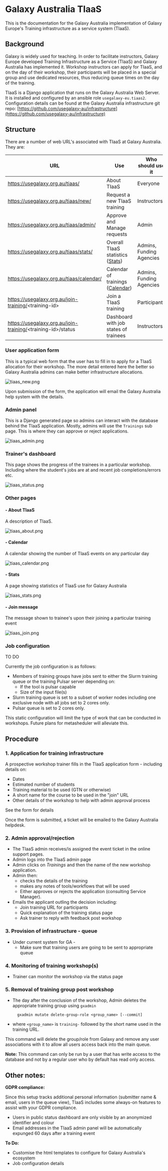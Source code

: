 # Galaxy Australia TIaaS

This is the documentation for the Galaxy Australia implementation of Galaxy Europe's Training infrastructure as a service system (TIaaS).

## Background

Galaxy is widely used for teaching. In order to facilitate instructors, Galaxy Europe developed Training Infrastructure as a Service (TIaaS) and Galaxy Australia has implemented it. Workshop instructors can apply for TIaaS, and on the day of their workshop, their participants will be placed in a special group and use dedicated resources, thus reducing queue times on the day of the training.

TIaaS is a Django application that runs on the Galaxy Australia Web Server. It is installed and configured by an ansible role `usegalaxy-eu.tiaas2`. Configuration details can be found at the Galaxy Australia infrastructure git repo: [https://github.com/usegalaxy-au/infrastructure](https://github.com/usegalaxy-au/infrastructure)

## Structure

There are a number of web URL's associated with TIaaS at Galaxy Australia. They are:

| URL | Use | Who should use it
|-----|-----|------------------
| https://usegalaxy.org.au/tiaas/ | About TIaaS | Everyone
| https://usegalaxy.org.au/tiaas/new/ | Request a new TIaaS training | Instructors
https://usegalaxy.org.au/tiaas/admin/ | Approve and Manage requests	| Admin
https://usegalaxy.org.au/tiaas/stats/ | Overall TIaaS statistics ([Stats](https://usegalaxy.org.au/tiaas/stats/))	| Admins, Funding Agencies
https://usegalaxy.org.au/tiaas/calendar/ | Calendar of trainings ([Calendar](https://usegalaxy.org.au/tiaas/calendar/)) | Admins, Funding Agencies
https://usegalaxy.org.au/join-training/<training-id\> | Join a TIaaS training | Participants
https://usegalaxy.org.au/join-training/<training-id\>/status | Dashboard with job states of trainees | Instructors

### User application form

This is a typical web form that the user has to fill in to apply for a TIaaS allocation for their workshop. The more detail entered here the better so Galaxy Australia admins can make better infrastructure allocations.

![tiaas_new.png](../images/tiaas_new.png)

Upon submission of the form, the application will email the Galaxy Australia help system with the details.

### Admin panel

This is a Django generated page so admins can interact with the database behind the TIaaS application. Mostly, admins will use the `Trainings` sub page. This is where they can approve or reject applications.

![tiaas_admin.png](../images/tiaas_admin.png)

### Trainer's dashboard

This page shows the progress of the trainees in a particular workshop. Including where the student's jobs are at and recent job completions/errors etc.

![tiaas_status.png](../images/tiaas_status.png)

### Other pages

#### - About TIaaS

A description of TIaaS.

![tiaas_about.png](../images/tiaas_about.png)

#### - Calendar

A calendar showing the number of TIaaS events on any particular day

![tiaas_calendar.png](../images/tiaas_calendar.png)

#### - Stats

A page showing statistics of TIaaS use for Galaxy Australia

![tiaas_stats.png](../images/tiaas_stats.png)

#### - Join message

The message shown to trainee's upon their joining a particular training event

![tiaas_join.png](../images/tiaas_join.png)

####

### Job configuration

TO DO

Currently the job configuration is as follows:

* Members of training groups have jobs sent to either the Slurm training queue or the training Pulsar server depending on:
    * If the tool is pulsar capable
    * Size of the input file(s)
* Slurm training queue is set to a subset of worker nodes including one exclusive node with all jobs set to 2 cores only.
* Pulsar queue is set to 2 cores only.

This static configuration will limit the type of work that can be conducted in workshops. Future plans for metasheduler will alleviate this.

## Procedure

### 1. Application for training infrastructure

A prospective workshop trainer fills in the TIaaS application form - including details on:

* Dates
* Estimated number of students
* Training material to be used (GTN or otherwise)
* A short name for the course to be used in the "join" URL
* Other details of the workshop to help with admin approval process

See the form for details

Once the form is submitted, a ticket will be emailed to the Galaxy Australia helpdesk.

### 2. Admin approval/rejection

* The TIaaS admin receives/is assigned the event ticket in the online support pages.
* Admin logs into the TIaaS admin page
* Admin clicks on *Trainings* and then the name of the new workshop application.
* Admin then: 
    * checks the details of the training
    * makes any notes of tools/workflows that will be used
    * Either approves or rejects the application (consulting Service Manager).
* Emails the applicant outling the decision including:
    * Join training URL for participants
    * Quick explanation of the training status page
    * Ask trainer to reply with feedback post workshop

### 3. Provision of infrastructure - queue

* Under current system for GA - 
    * Make sure that training users are going to be sent to appropriate queue

### 4. Monitoring of training workshop(s)

* Trainer can monitor the workshop via the status page

### 5. Removal of training group post workshop

* The day after the conclusion of the workshop, Admin deletes the appropriate training group using `gxadmin`

        gxadmin mutate delete-group-role <group_name> [--commit]
        
 - where `<group_name>` is `training-` followed by the short name used in the training URL.

This command will delete the group/role from Galaxy and remove any user associations with it to allow all users access back into the main queue.

**Note:** This command can only be run by a user that has write access to the database and not by a regular user who by default has read only access. 

## Other notes:

**GDPR compliance:** 

Since this setup tracks additional personal information (submitter name & email, users in the queue view), TIaaS includes some always-on features to assist with your GDPR compliance.

* Users in public status dashboard are only visible by an anonymized identifier and colour
* Email addresses in the TIaaS admin panel will be automatically expunged 60 days after a training event

**To Do:**

* Customise the html templates to configure for Galaxy Australia's ecosystem
* Job configuration details
